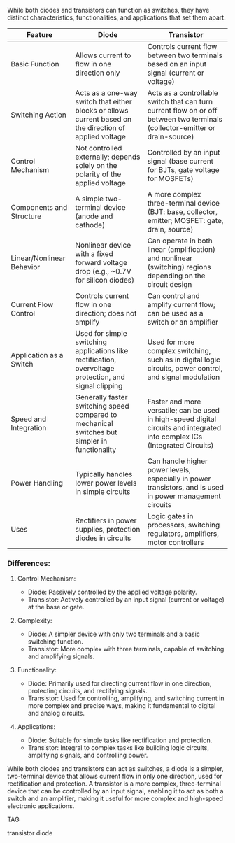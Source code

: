 While both diodes and transistors can function as switches, they have distinct characteristics, functionalities, and applications that set them apart.

| Feature                       | Diode                                           | Transistor                                      |
|-----------------------------------|----------------------------------------------------|----------------------------------------------------|
| Basic Function                | Allows current to flow in one direction only       | Controls current flow between two terminals based on an input signal (current or voltage) |
| Switching Action              | Acts as a one-way switch that either blocks or allows current based on the direction of applied voltage | Acts as a controllable switch that can turn current flow on or off between two terminals (collector-emitter or drain-source) |
| Control Mechanism             | Not controlled externally; depends solely on the polarity of the applied voltage | Controlled by an input signal (base current for BJTs, gate voltage for MOSFETs) |
| Components and Structure      | A simple two-terminal device (anode and cathode)   | A more complex three-terminal device (BJT: base, collector, emitter; MOSFET: gate, drain, source) |
| Linear/Nonlinear Behavior     | Nonlinear device with a fixed forward voltage drop (e.g., ~0.7V for silicon diodes) | Can operate in both linear (amplification) and nonlinear (switching) regions depending on the circuit design |
| Current Flow Control          | Controls current flow in one direction; does not amplify | Can control and amplify current flow; can be used as a switch or an amplifier |
| Application as a Switch       | Used for simple switching applications like rectification, overvoltage protection, and signal clipping | Used for more complex switching, such as in digital logic circuits, power control, and signal modulation |
| Speed and Integration         | Generally faster switching speed compared to mechanical switches but simpler in functionality | Faster and more versatile; can be used in high-speed digital circuits and integrated into complex ICs (Integrated Circuits) |
| Power Handling                | Typically handles lower power levels in simple circuits | Can handle higher power levels, especially in power transistors, and is used in power management circuits |
| Uses               | Rectifiers in power supplies, protection diodes in circuits | Logic gates in processors, switching regulators, amplifiers, motor controllers |

### Differences:

1. Control Mechanism:

   - Diode: Passively controlled by the applied voltage polarity.
   - Transistor: Actively controlled by an input signal (current or voltage) at the base or gate.

2. Complexity:

   - Diode: A simpler device with only two terminals and a basic switching function.
   - Transistor: More complex with three terminals, capable of switching and amplifying signals.

3. Functionality:

   - Diode: Primarily used for directing current flow in one direction, protecting circuits, and rectifying signals.
   - Transistor: Used for controlling, amplifying, and switching current in more complex and precise ways, making it fundamental to digital and analog circuits.

4. Applications:

   - Diode: Suitable for simple tasks like rectification and protection.
   - Transistor: Integral to complex tasks like building logic circuits, amplifying signals, and controlling power.

While both diodes and transistors can act as switches, a diode is a simpler, two-terminal device that allows current flow in only one direction, used for rectification and protection. A transistor is a more complex, three-terminal device that can be controlled by an input signal, enabling it to act as both a switch and an amplifier, making it useful for more complex and high-speed electronic applications.

TAG

transistor
diode
